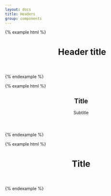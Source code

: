 ```yaml
---
layout: docs
title: Headers
group: components
---
```


{% example html %}
<header class="header--colored">
    <h1>
        <img src="https://cdn.bloombees.com/static/img/png/sections/robot.png" alt="">
        <span>Header title</span>
    </h1>
</header>
{% endexample %}

{% example html %}
<header class="header--subtitle">
    <h2>Title</h2>
    <p>Subtitle</p>
</header>
{% endexample %}

{% example html %}
<header class="header--bg">
    <h1>Title</h1>
</header>
{% endexample %}